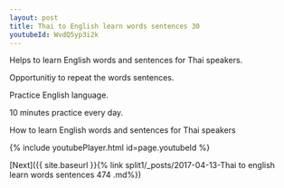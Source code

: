 ```yaml
---
layout: post
title: Thai to English learn words sentences 30 
youtubeId: WvdQ5yp3i2k
---
```

 
 
Helps to learn English words and sentences for Thai speakers.

Opportunitiy to repeat the words sentences. 

Practice English language. 
 
10 minutes practice every day. 
 
How to learn English words and sentences for Thai speakers 
 
{% include youtubePlayer.html id=page.youtubeId %}
 
 
[Next]({{ site.baseurl }}{% link  split1/_posts/2017-04-13-Thai to english learn words sentences 474 .md%})
 
